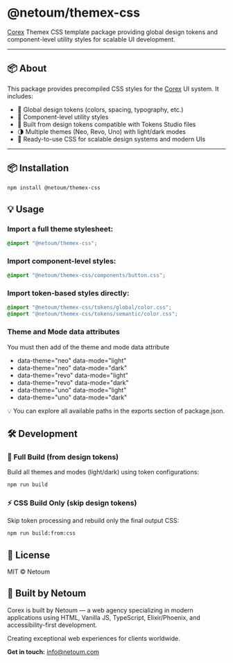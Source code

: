 # @netoum/themex-css

[Corex](https://www.npmjs.com/package/@netoum/corex) Themex CSS template package providing global design tokens and component-level utility styles for scalable UI development.

---

## 📦 About

This package provides precompiled CSS styles for the [Corex](https://netoum.com/corex) UI system. It includes:

- 🎨 Global design tokens (colors, spacing, typography, etc.)
- 🧩 Component-level utility styles
- 🔧 Built from design tokens compatible with Tokens Studio files 
- 🌗 Multiple themes (Neo, Revo, Uno) with light/dark modes
- 🚀 Ready-to-use CSS for scalable design systems and modern UIs
---

## 📦 Installation

```bash
npm install @netoum/themex-css
```

## 💡 Usage

### Import a full theme stylesheet:

```css
@import "@netoum/themex-css";
```

### Import component-level styles:

```css
@import "@netoum/themex-css/components/button.css";
```

### Import token-based styles directly:

```css
@import "@netoum/themex-css/tokens/global/color.css";
@import "@netoum/themex-css/tokens/semantic/color.css";
```

### Theme and Mode data attributes
You must then add of the theme and mode data attribute

- data-theme="neo" data-mode="light"
- data-theme="neo" data-mode="dark"
- data-theme="revo" data-mode="light"
- data-theme="revo" data-mode="dark"
- data-theme="uno" data-mode="light"
- data-theme="uno" data-mode="dark"


💡 You can explore all available paths in the exports section of package.json.

## 🛠️ Development

### 🔧 Full Build (from design tokens)

Build all themes and modes (light/dark) using token configurations:

```bash
npm run build
```

### ⚡ CSS Build Only (skip design tokens)

Skip token processing and rebuild only the final output CSS:

```bash
npm run build:from:css
```

## 📜 License

MIT © Netoum

## 🤝 Built by Netoum

Corex is built by Netoum — a web agency specializing in modern applications using HTML, Vanilla JS, TypeScript, Elixir/Phoenix, and accessibility-first development.

Creating exceptional web experiences for clients worldwide.

**Get in touch:** info@netoum.com